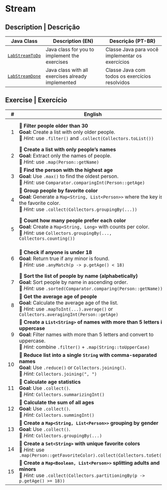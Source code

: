 # Stream

## Description | Descrição
| Java Class         | Description (EN)                                  | Descrição (PT-BR)                                      |
|--------------------|---------------------------------------------------|--------------------------------------------------------|
| [`LabStreamToDo`](./LabStreamToDo.java) | Java class for you to implement the exercises     | Classe Java para você implementar os exercícios       |
| [`LabStreamDone`](./LabStreamDone.java) | Java class with all exercises already implemented | Classe Java com todos os exercícios resolvidos        |

## Exercise | Exercício
|   # | **English**                                                                                                                                                                                                                | **Português**                                                                                                                                                                                                                    |
| --: | -------------------------------------------------------------------------------------------------------------------------------------------------------------------------------------------------------------------------- | -------------------------------------------------------------------------------------------------------------------------------------------------------------------------------------------------------------------------------- |
|   1 | 🔸 **Filter people older than 30**<br>**Goal:** Create a list with only older people.<br>📌 _Hint:_ use `.filter()` and `.collect(Collectors.toList())`                                                                    | 🔸 **Filtrar pessoas com idade maior que 30**<br>**Objetivo:** Criar uma nova lista apenas com as pessoas mais velhas.<br>📌 _Dica:_ use `.filter()` e `.collect(Collectors.toList())`                                           |
|   2 | 🔸 **Create a list with only people’s names**<br>**Goal:** Extract only the names of people.<br>📌 _Hint:_ use `.map(Person::getName)`                                                                                     | 🔸 **Criar uma lista com apenas os nomes das pessoas**<br>**Objetivo:** Extrair apenas os nomes das pessoas.<br>📌 _Dica:_ use `.map(Person::getName)`                                                                           |
|   3 | 🔸 **Find the person with the highest age**<br>**Goal:** Use `.max()` to find the oldest person.<br>📌 _Hint:_ use `Comparator.comparingInt(Person::getAge)`                                                               | 🔸 **Encontrar a pessoa com a maior idade**<br>**Objetivo:** Usar `.max()` para identificar a pessoa mais velha.<br>📌 _Dica:_ use `Comparator.comparingInt(Person::getAge)`                                                     |
|   4 | 🔸 **Group people by favorite color**<br>**Goal:** Generate a `Map<String, List<Person>>` where the key is the favorite color.<br>📌 _Hint:_ use `.collect(Collectors.groupingBy(...))`                                    | 🔸 **Agrupar pessoas por cor favorita**<br>**Objetivo:** Gerar um `Map<String, List<Person>>` onde a chave é a cor favorita.<br>📌 _Dica:_ use `.collect(Collectors.groupingBy(...))`                                            |
|   5 | 🔸 **Count how many people prefer each color**<br>**Goal:** Create a `Map<String, Long>` with counts per color.<br>📌 _Hint:_ use `Collectors.groupingBy(..., Collectors.counting())`                                      | 🔸 **Contar quantas pessoas preferem cada cor**<br>**Objetivo:** Criar um `Map<String, Long>` com a contagem por cor.<br>📌 _Dica:_ use `Collectors.groupingBy(..., Collectors.counting())`                                      |
|   6 | 🔸 **Check if anyone is under 18**<br>**Goal:** Return true if any minor is found.<br>📌 _Hint:_ use `.anyMatch(p -> p.getAge() < 18)`                                                                                     | 🔸 **Verificar se há alguém com menos de 18 anos**<br>**Objetivo:** Retornar verdadeiro se existir uma pessoa menor de idade.<br>📌 _Dica:_ use `.anyMatch(p -> p.getAge() < 18)`                                                |
|   7 | 🔸 **Sort the list of people by name (alphabetically)**<br>**Goal:** Sort people by name in ascending order.<br>📌 _Hint:_ use `.sorted(Comparator.comparing(Person::getName))`                                            | 🔸 **Ordenar a lista de pessoas por nome (alfabeticamente)**<br>**Objetivo:** Ordenar as pessoas pelo nome em ordem crescente.<br>📌 _Dica:_ use `.sorted(Comparator.comparing(Person::getName))`                                |
|   8 | 🔸 **Get the average age of people**<br>**Goal:** Calculate the average age of the list.<br>📌 _Hint:_ use `.mapToInt(...).average()` or `Collectors.averagingInt(Person::getAge)`                                         | 🔸 **Obter a média de idade das pessoas**<br>**Objetivo:** Calcular a idade média da lista.<br>📌 _Dica:_ use `.mapToInt(...).average()` ou `Collectors.averagingInt(Person::getAge)`                                            |
|   9 | 🔸 **Create a `List<String>` of names with more than 5 letters in uppercase**<br>**Goal:** Filter names with more than 5 letters and convert to uppercase.<br>📌 _Hint:_ combine `.filter()` + `.map(String::toUpperCase)` | 🔸 **Criar uma `List<String>` de nomes com mais de 5 letras, em maiúsculas**<br>**Objetivo:** Filtrar nomes com mais de 5 letras e transformá-los em caixa alta.<br>📌 _Dica:_ combine `.filter()` + `.map(String::toUpperCase)` |
|  10 | 🔸 **Reduce list into a single `String` with comma-separated names**<br>**Goal:** Use `.reduce()` or `Collectors.joining()`.<br>📌 _Hint:_ `Collectors.joining(", ")`                                                      | 🔸 **Reduzir a lista em uma única `String` com todos os nomes separados por vírgula**<br>**Objetivo:** Usar `.reduce()` ou `Collectors.joining()`.<br>📌 _Dica:_ `Collectors.joining(", ")`                                      |
|  11 | 🔸 **Calculate age statistics**<br>**Goal:** Use `.collect()`.<br>📌 _Hint:_ `Collectors.summarizingInt()`                                                                                                                 | 🔸 **Calcular estatística da idade**<br>**Objetivo:** Usar `.collect()`.<br>📌 _Dica:_ `Collectors.summarizingInt()`                                                                                                             |
|  12 | 🔸 **Calculate the sum of all ages**<br>**Goal:** Use `.collect()`.<br>📌 _Hint:_ `Collectors.summingInt()`                                                                                                                | 🔸 **Calcular a soma de todas as idades**<br>**Objetivo:** Usar `.collect()`.<br>📌 _Dica:_ `Collectors.summingInt()`                                                                                                            |
|  13 | 🔸 **Create a `Map<String, List<Person>>` grouping by gender**<br>**Goal:** Use `.collect()`.<br>📌 _Hint:_ `Collectors.groupingBy(...)`                                                                                   | 🔸 **Criar um `Map<String, List<Person>>` agrupando por gênero**<br>**Objetivo:** Usar `.collect()`.<br>📌 _Dica:_ `Collectors.groupingBy(...)`                                                                                  |
|  14 | 🔸 **Create a `Set<String>` with unique favorite colors**<br>📌 _Hint:_ use `.map(Person::getFavoriteColor).collect(Collectors.toSet())`                                                                                   | 🔸 **Criar um `Set<String>` com cores favoritas únicas**<br>📌 _Dica:_ use `.map(Person::getFavoriteColor).collect(Collectors.toSet())`                                                                                          |
|  15 | 🔸 **Create a `Map<Boolean, List<Person>>` splitting adults and minors**<br>📌 _Hint:_ use `.collect(Collectors.partitioningBy(p -> p.getAge() >= 18))`                                                                    | 🔸 **Criar um `Map<Boolean, List<Person>>` separando maiores e menores de idade**<br>📌 _Dica:_ use `.collect(Collectors.partitioningBy(p -> p.getAge() >= 18))`                                                                 |

